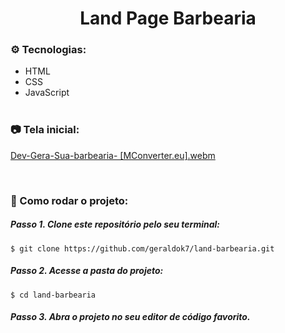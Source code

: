 <h1 align="center">Land Page Barbearia</h1>



### ⚙️ Tecnologias:
- HTML
- CSS
- JavaScript
<br /> <br />

### 📷 Tela inicial:
[Dev-Gera-Sua-barbearia- [MConverter.eu].webm](https://github.com/geraldok7/land-barbearia/assets/70239672/4bfab47e-078b-4a31-9d79-f670126c6252)


<br />

### 📂 Como rodar o projeto:

##### Passo 1. Clone este repositório pelo seu terminal:
```
$ git clone https://github.com/geraldok7/land-barbearia.git
```
##### Passo 2. Acesse a pasta do projeto:
```
$ cd land-barbearia
```
##### Passo 3. Abra o projeto no seu editor de código favorito.
